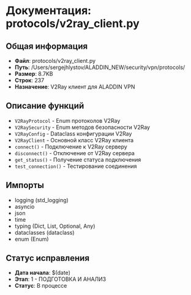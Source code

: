 # Документация: protocols/v2ray_client.py

## Общая информация
- **Файл**: protocols/v2ray_client.py
- **Путь**: /Users/sergejhlystov/ALADDIN_NEW/security/vpn/protocols/
- **Размер**: 8.7KB
- **Строк**: 237
- **Назначение**: V2Ray клиент для ALADDIN VPN

## Описание функций
- `V2RayProtocol` - Enum протоколов V2Ray
- `V2RaySecurity` - Enum методов безопасности V2Ray
- `V2RayConfig` - Dataclass конфигурации V2Ray
- `V2RayClient` - Основной класс V2Ray клиента
- `connect()` - Подключение к V2Ray серверу
- `disconnect()` - Отключение от V2Ray сервера
- `get_status()` - Получение статуса подключения
- `test_connection()` - Тестирование соединения

## Импорты
- logging (std_logging)
- asyncio
- json
- time
- typing (Dict, List, Optional, Any)
- dataclasses (dataclass)
- enum (Enum)

## Статус исправления
- **Дата начала**: $(date)
- **Этап**: 1 - ПОДГОТОВКА И АНАЛИЗ
- **Статус**: В процессе